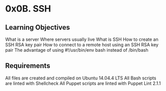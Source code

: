<h1>0x0B. SSH</h1>
<h2>Learning Objectives</h2>
What is a server
Where servers usually live
What is SSH
How to create an SSH RSA key pair
How to connect to a remote host using an SSH RSA key pair
The advantage of using #!/usr/bin/env bash instead of /bin/bash
<h2>Requirements</h2>
All files are created and compiled on Ubuntu 14.04.4 LTS
All Bash scripts are linted with Shellcheck
All Puppet scripts are linted with Puppet Lint 2.1.1

